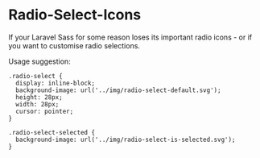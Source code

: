 # Radio-Select-Icons
If your Laravel Sass for some reason loses its important radio icons - or if you want to customise radio selections.

Usage suggestion:
```
.radio-select {
  display: inline-block;
  background-image: url('../img/radio-select-default.svg');
  height: 28px;
  width: 28px;
  cursor: pointer;
}

.radio-select-selected {
  background-image: url('../img/radio-select-is-selected.svg');
}
```

